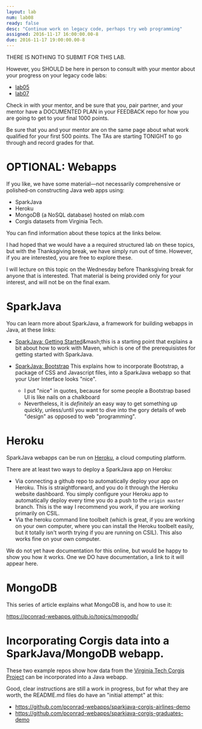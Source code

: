 ```yaml
---
layout: lab
num: lab08
ready: false
desc: "Continue work on legacy code, perhaps try web programming"
assigned: 2016-11-17 16:00:00.00-8
due: 2016-11-17 19:00:00.00-8
---
```


THERE IS NOTHING TO SUBMIT FOR THIS LAB.

However, you SHOULD be here in person to consult with your mentor about your progress on your legacy code labs:

* [lab05](/lab/lab05/)
* [lab07](/lab/lab07/)

Check in with your mentor, and be sure that you, pair partner, and your mentor have a DOCUMENTED PLAN in your FEEDBACK repo for how you are going to get to your final 1000 points.

Be sure that you and your mentor are on the same page about what work qualified for your first 500 points.  The TAs are starting TONIGHT to go through and record grades for that.

# OPTIONAL: Webapps

If you like, we have some material&mdash;not necessarily comprehensive or polished&dash;on constructing Java web apps using:

* SparkJava
* Heroku
* MongoDB (a NoSQL database) hosted on mlab.com
* Corgis datasets from Virginia Tech.

You can find information about these topics at the links below.

I had hoped that we would have a a required structured lab on these topics, but with the Thanksgiving break, we have simply run out of time.     However, if you are interested, you are free to explore these.

I will lecture on this topic on the Wednesday before Thanksgiving break for anyone that is interested.  That material is being provided only for your interest, and will not be on the final exam.

# SparkJava

You can learn more about SparkJava, a framework for building webapps in Java, at these links:


* [SparkJava: Getting Started](https://pconrad-webapps.github.io/topics/sparkjava_getting_started/)&mash;this is a starting point that explains a bit about how to work with Maven, which is one of the prerequisistes for getting started with SparkJava.

* [SparkJava: Bootstrap](https://pconrad-webapps.github.io/topics/sparkjava_bootstrap/) This explains how to incorporate Bootstrap, a package of CSS and Javascript files, into a SparkJava webapp so that your User Interface looks "nice".  
    * I put "nice" in quotes, because for some people a Bootstrap based UI is like nails on a chalkboard
    * Nevertheless, it is *definitely* an easy way to get something up quickly, unless/until you want to dive into the gory details of web "design" as opposed to web "programming".

# Heroku

SparkJava webapps can be run on [Heroku](https://pconrad-webapps.github.io/topics/heroku/), a cloud computing platform.

There are at least two ways to deploy a SparkJava app on Heroku:

* Via connecting a github repo to automatically deploy your app on Heroku.   This is straightforward, and you do it through the Heroku website dashboard.  You simply configure your Heroku app to automatically deploy every time you do a push to the `origin master` branch.  This is the way I recommend you work, if you are working primarily on CSIL.
* Via the heroku command line toolbelt (which is great, if you are working on your own computer, where you can install the Heroku toolbelt easily, but it totally isn't worth trying if you are running on CSIL).  This also works fine on your own computer.

We do not yet have documentation for this online, but would be happy to show you how it works.   One we DO have documentation, a link to it will appear here.

# MongoDB

This series of article explains what MongoDB is, and how to use it:

https://pconrad-webapps.github.io/topics/mongodb/

# Incorporating Corgis data into a SparkJava/MongoDB webapp.

These two example repos show how data from the [Virginia Tech Corgis Project](https://think.cs.vt.edu/corgis/) can be incorporated into a Java webapp.

Good, clear instructions are still a work in progress, but for what they are worth, the README.md files do have an "initial attempt" at this:

* <https://github.com/pconrad-webapps/sparkjava-corgis-airlines-demo>
* <https://github.com/pconrad-webapps/sparkjava-corgis-graduates-demo>
